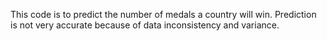 This code is to predict the number of medals a country will win.
Prediction is not very accurate because of data inconsistency and variance.
